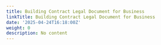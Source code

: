 ```yaml
---
title: Building Contract Legal Document for Business
linkTitle: Building Contract Legal Document for Business
date: '2025-04-24T16:18:00Z'
weight: 0
description: No content
---
```



